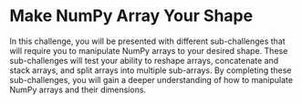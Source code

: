 # Make NumPy Array Your Shape

In this challenge, you will be presented with different sub-challenges that will require you to manipulate NumPy arrays to your desired shape. These sub-challenges will test your ability to reshape arrays, concatenate and stack arrays, and split arrays into multiple sub-arrays. By completing these sub-challenges, you will gain a deeper understanding of how to manipulate NumPy arrays and their dimensions.